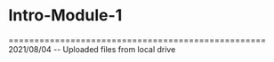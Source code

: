 # Intro-Module-1
==================================================
2021/08/04 -- Uploaded files from local drive
